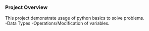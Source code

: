 ### Project Overview

 This project demonstrate usage of python basics  to solve problems.  
-Data Types
-Operations/Modification of variables.


